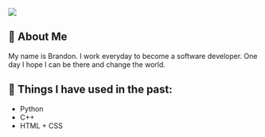 ![](https://media.giphy.com/media/26tn33aiTi1jkl6H6/giphy.gif)


## 🚀 About Me
My name is Brandon. I work everyday to become a software developer. One day I hope I can be there and change the world.

## 💬 Things I have used in the past:
  - Python
  - C++
  - HTML + CSS  
